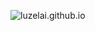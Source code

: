 ![luzelai.github.io](https://socialify.git.ci/luzelai/luzelai.github.io/image?font=Inter&forks=1&issues=1&language=1&owner=1&pattern=Circuit%20Board&pulls=1&stargazers=1&theme=Light)
